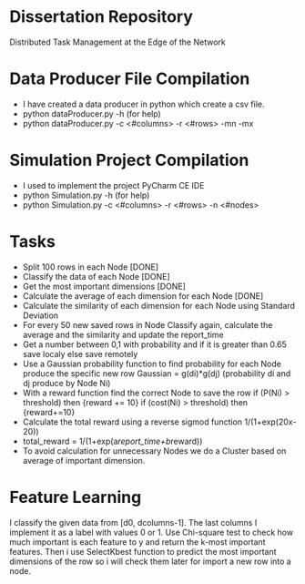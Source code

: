 # Dissertation Repository
Distributed Task Management at the Edge of the Network

# Data Producer File Compilation
- I have created a data producer in python which create a csv file.
- python dataProducer.py -h (for help)
- python dataProducer.py -c <#columns> -r <#rows> -mn <min> -mx <max>

# Simulation Project Compilation
- I used to implement the project PyCharm CE IDE
- python Simulation.py -h (for help)
- python Simulation.py -c <#columns> -r <#rows> -n <#nodes>

# Tasks
- Split 100 rows in each Node [DONE]
- Classify the data of each Node [DONE]
- Get the most important dimensions [DONE]
- Calculate the average of each dimension for each Node [DONE]
- Calculate the similarity of each dimension for each Node using Standard Deviation
- For every 50 new saved rows in Node Classify again, calculate the average and the similarity and update the report_time
- Get a number between 0,1 with probability and if it is greater than 0.65 save localy else save remotely
- Use a Gaussian probability function to find probability for each Node produce the specific new row Gaussian = g(di)*g(dj) (probability di and dj produce by Node Ni)
- With a reward function find the correct Node to save the row if (P(Ni) > threshold) then {reward += 10} if (cost(Ni) > threshold) then {reward+=10}
- Calculate the total reward using a reverse sigmod function 1/(1+exp(20x-20))
- total_reward = 1/(1+exp(a*report_time+b*reward))
- To avoid calculation for unnecessary Nodes we do a Cluster based on average of important dimension.

# Feature Learning
I classify the given data from [d0, dcolumns-1]. The last columns I implement it as a label with values 0 or 1.
Use Chi-square test to check how much important is each feature to y and return the k-most important features.
Then i use SelectKbest function to predict the most important dimensions of the row so i will check them later for import a new row into a node.
